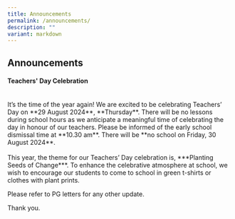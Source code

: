 ```yaml
---
title: Announcements
permalink: /announcements/
description: ""
variant: markdown
---
```

## Announcements



#### **Teachers' Day Celebration**
<br>
It’s the time of the year again! We are excited to be celebrating Teachers’ Day on **29 August 2024**, 
**Thursday**. There will be no lessons during school hours as we anticipate a meaningful time of 
celebrating the day in honour of our teachers. Please be informed of the early school dismissal time 
at **10.30 am**. There will be **no school on Friday, 30 August 2024**.
<br><br>
This year, the theme for our Teachers’ Day celebration is, ***Planting Seeds of Change***. To enhance 
the celebrative atmosphere at school, we wish to encourage our students to come to school in 
green t-shirts or clothes with plant prints.
<br>

Please refer to PG letters for any other update.

Thank you.